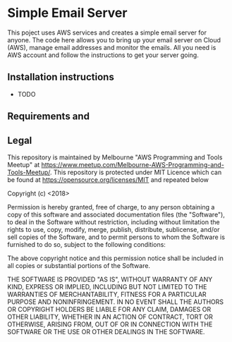 # Simple Email Server

This poject uses AWS services and creates a simple email server for anyone. The code here allows you to bring up your email server on Cloud (AWS), manage email addresses and monitor the emails. All you need is AWS account and follow the instructions to get your server going.

## Installation instructions

- TODO

## Requirements and 




## Legal

This repository is maintained by Melbourne "AWS Programming and Tools Meetup" at https://www.meetup.com/Melbourne-AWS-Programming-and-Tools-Meetup/. This repository is protected under MIT Licence which can be found at https://opensource.org/licenses/MIT and repeated below

Copyright (c) <2018> <AWS Programming and Tools Meetup>

Permission is hereby granted, free of charge, to any person obtaining a copy
of this software and associated documentation files (the "Software"), to deal
in the Software without restriction, including without limitation the rights
to use, copy, modify, merge, publish, distribute, sublicense, and/or sell
copies of the Software, and to permit persons to whom the Software is
furnished to do so, subject to the following conditions:

The above copyright notice and this permission notice shall be included in all
copies or substantial portions of the Software.

THE SOFTWARE IS PROVIDED "AS IS", WITHOUT WARRANTY OF ANY KIND, EXPRESS OR
IMPLIED, INCLUDING BUT NOT LIMITED TO THE WARRANTIES OF MERCHANTABILITY,
FITNESS FOR A PARTICULAR PURPOSE AND NONINFRINGEMENT. IN NO EVENT SHALL THE
AUTHORS OR COPYRIGHT HOLDERS BE LIABLE FOR ANY CLAIM, DAMAGES OR OTHER
LIABILITY, WHETHER IN AN ACTION OF CONTRACT, TORT OR OTHERWISE, ARISING FROM,
OUT OF OR IN CONNECTION WITH THE SOFTWARE OR THE USE OR OTHER DEALINGS IN THE
SOFTWARE.


